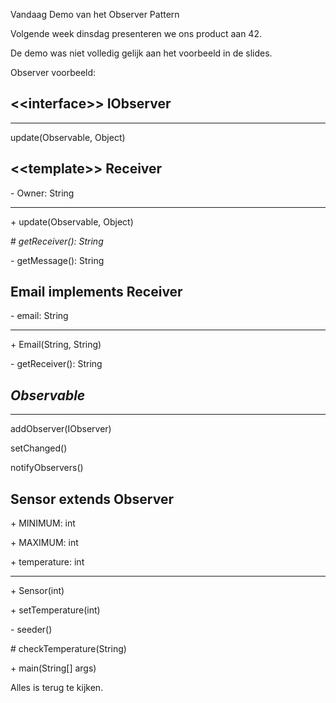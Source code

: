 Vandaag Demo van het Observer Pattern

Volgende week dinsdag presenteren we ons product aan 42.

De demo was niet volledig gelijk aan het voorbeeld in de slides.



Observer voorbeeld:

\<\<interface>> IObserver
----------------------------------------
----------------------------------------
update(Observable, Object)

\<\<template>> Receiver
----------------------------------------
\- Owner: String

----------------------------------------
\+ update(Observable, Object)

\# *getReceiver(): String*

\- getMessage(): String

Email implements Receiver
----------------------------------------
\- email: String

----------------------------------------
\+ Email(String, String)

\- getReceiver(): String


*Observable*
----------------------------------------
----------------------------------------
addObserver(IObserver)

setChanged()

notifyObservers()


Sensor extends Observer
----------------------------------------
\+ MINIMUM: int

\+ MAXIMUM: int

\+ temperature: int

----------------------------------------
\+ Sensor(int)

\+ setTemperature(int)

\- seeder()

\# checkTemperature(String)

\+ main(String[] args)


Alles is terug te kijken.
